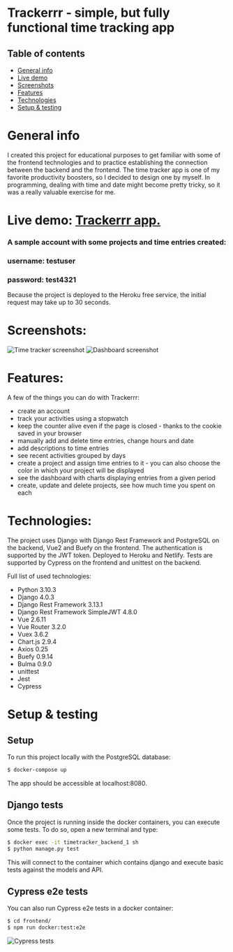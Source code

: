 
# Trackerrr - simple, but fully functional time tracking app


## Table of contents

- [General info](#general-info)
- [Live demo](#live-demo)
- [Screenshots](#screenshots)   
- [Features](#features)
- [Technologies](#technologies)
- [Setup & testing](#setup)  

  
<a name="general-info"></a>
# General info

I created this project for educational purposes to get familiar with some of the frontend technologies and to practice establishing the connection between the backend and the frontend. 
The time tracker app is one of my favorite productivity boosters, so I decided to design one by myself. In programming, dealing with time and date might become pretty tricky, so it was a really valuable exercise for me.


<a name="live-demo"></a>
# Live demo: [Trackerrr app.](https://determined-benz-4c7ce5.netlify.app/) 

### A sample account with some projects and time entries created:

### username: testuser
### password: test4321 


 
Because the project is deployed to the Heroku free service, the initial request may take up to 30 seconds.


<a name="screenshots"></a>
# Screenshots:
![Time tracker screenshot](https://res.cloudinary.com/dgmcox/image/upload/v1648665695/timeTrackerSetDate_aipwiq.png)
![Dashboard screenshot](https://res.cloudinary.com/dgmcox/image/upload/v1648665892/dashboard_tylgtl.png)

<a name="features"></a>
# Features:
A few of the things you can do with Trackerrr:

- create an account 
- track your activities using a stopwatch
- keep the counter alive even if the page is closed - thanks to the cookie saved in your browser
- manually add and delete time entries, change hours and date
- add descriptions to time entries
- see recent activities grouped by days
- create a project and assign time entries to it - you can also choose the color in which your project will be displayed
- see the dashboard with charts displaying entries from a given period
- create, update and delete projects, see how much time you spent on each


<a name="technologies"></a>
# Technologies:

The project uses Django with Django Rest Framework and PostgreSQL on the backend, Vue2 and Buefy on the frontend. The authentication is supported by the JWT token. Deployed to Heroku and Netlify. Tests are supported by Cypress on the frontend and unittest on the backend.

Full list of used technologies:
- Python 3.10.3
- Django 4.0.3
- Django Rest Framework 3.13.1
- Django Rest Framework SimpleJWT 4.8.0
- Vue 2.6.11
- Vue Router 3.2.0
- Vuex 3.6.2
- Chart.js 2.9.4
- Axios 0.25
- Buefy 0.9.14
- Bulma 0.9.0
- unittest
- Jest
- Cypress



<a name="setup"></a>
# Setup & testing

## Setup

To run this project locally with the PostgreSQL database:
```bash
$ docker-compose up
```
The app should be accessible at localhost:8080.

## Django tests

Once the project is running inside the docker containers,  you can execute some tests. To do so, open a new terminal and type:
```bash
$ docker exec -it timetracker_backend_1 sh
$ python manage.py test	
```
This will connect to the container which contains django and execute basic tests against the models and API. 

## Cypress e2e tests

You can also run Cypress e2e tests in a docker container:
```bash
$ cd frontend/
$ npm run docker:test:e2e
```
![Cypress tests](https://res.cloudinary.com/dgmcox/image/upload/v1648670851/Screenshot_from_2022-03-30_20-36-11_xpibme.png)

